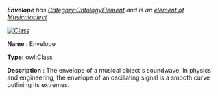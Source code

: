___Envelope__ 
 has
 [Category:OntologyElement](../../Category/OntologyElement "Category:OntologyElement") 
 and is an
 [element of](../../Property/ElementOf "Property:ElementOf") 
[Musicalobject](../../Submissions/Musicalobject "Submissions:Musicalobject")_




  





[![Class](../../images/thumb/2/27/Class.gif/45px-Class.gif)](../../Image/Class.gif "Class")


__Name__ 
 : Envelope
 



__Type:__ 
 owl:Class
 



__Description__ 
 : The envelope of a musical object's soundwave. In physics and engineering, the envelope of an oscillating signal is a smooth curve outlining its extremes.